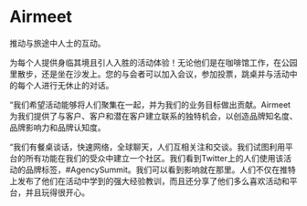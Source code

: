 # 

# Airmeet

推动与旅途中人士的互动。

为每个人提供身临其境且引人入胜的活动体验！无论他们是在咖啡馆工作，在公园里散步，还是坐在沙发上。您的与会者可以加入会议，参加投票，跳桌并与活动中的每个人进行无休止的对话。

“我们希望活动能够将人们聚集在一起，并为我们的业务目标做出贡献。Airmeet为我们提供了与客户、客户和潜在客户建立联系的独特机会，以创造品牌知名度、品牌影响力和品牌认知度。

“我们有餐桌谈话，快速网络，全球聊天，人们互相关注和交谈。我们试图利用平台的所有功能在我们的受众中建立一个社区。我们看到Twitter上的人们使用该活动的品牌标签，#AgencySummit。我们可以看到影响就在那里。人们不仅在推特上发布了他们在活动中学到的强大经验教训，而且还分享了他们多么喜欢活动和平台，并且玩得很开心。

